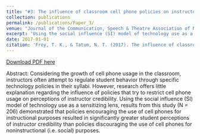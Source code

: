 ```yaml
---
title: "#3: The influence of classroom cell phone policies on instructor credibility"
collection: publications
permalink: /publications/Paper_3/
venue: "Journal of the Communication, Speech & Theatre Association of North Dakota"
excerpt: 'Using the social influence (SI) model of technology use as a sensitizing lens results from this study (N = 206) demonstrated that policies encouraging the use of cell phones for instructional purposes resulted in significantly greater student perceptions of instructor credibility than policies discouraging the use of cell phones for noninstructional (i.e. social) purposes.'
date: 2017-01-01
citation: 'Frey, T. K., & Tatum, N. T. (2017). The influence of classroom cell phone policies on instructor credibility. <i>Journal of the Communication, Speech & Theatre Association of North Dakota, 29</i>, 1-13.'
---
```


[Download PDF here](http://tkodyfrey.github.io/files/JCSTAND.pdf)

Abstract: Considering the growth of cell phone usage in the classroom, instructors often attempt to regulate student behavior through specific technology policies in their syllabi. However, research offers little explanation regarding the influence of policies that try to restrict cell phone usage on perceptions of instructor credibility. Using the social influence (SI) model of technology use as a sensitizing lens, results from this study (N = 206) demonstrated that policies encouraging the use of cell phones for instructional purposes resulted in significantly greater student perceptions of instructor credibility than policies discouraging the use of cell phones for noninstructional (i.e. social) purposes.